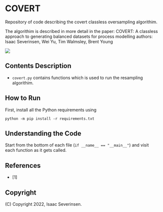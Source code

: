 # COVERT
Repository of code describing the covert classless oversampling algorithim.

The algorithim is described in more detail in the paper:
COVERT: A classless approach to generating balanced datasets for process modelling
authors: Isaac Severinsen, Wei Yu, Tim Walmsley, Brent Young

![](Gaussian.gif)

## Contents Description

- `covert.py` contains functions which is used to run the resampling algorithim.

## How to Run

First, install all the Python requirements using

```
python -m pip install -r requirements.txt
```
## Understanding the Code

Start from the bottom of each file (`if __name__ == "__main__"`) and visit each function
as it gets called.

## References

- [1] 

## Copyright

(C) Copyright 2022, Isaac Severinsen.





